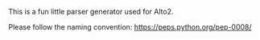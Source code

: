 This is a fun little parser generator used for Alto2.

Please follow the naming convention: https://peps.python.org/pep-0008/